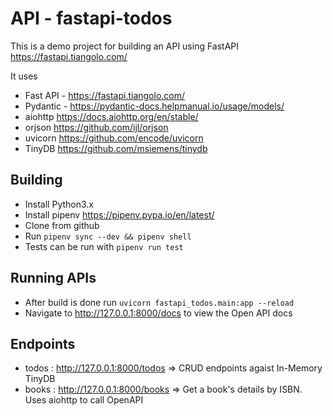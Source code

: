 # API - fastapi-todos

This is a demo project for building an API using FastAPI https://fastapi.tiangolo.com/

It uses

- Fast API - https://fastapi.tiangolo.com/
- Pydantic - https://pydantic-docs.helpmanual.io/usage/models/
- aiohttp https://docs.aiohttp.org/en/stable/
- orjson https://github.com/ijl/orjson
- uvicorn https://github.com/encode/uvicorn
- TinyDB https://github.com/msiemens/tinydb

## Building

- Install Python3.x
- Install pipenv https://pipenv.pypa.io/en/latest/
- Clone from github
- Run `pipenv sync --dev && pipenv shell`
- Tests can be run with `pipenv run test`

## Running APIs

- After build is done run `uvicorn fastapi_todos.main:app --reload`
- Navigate to http://127.0.0.1:8000/docs to view the Open API docs

## Endpoints

- todos : http://127.0.0.1:8000/todos => CRUD endpoints agaist In-Memory TinyDB
- books : http://127.0.0.1:8000/books => Get a book's details by ISBN. Uses aiohttp to call OpenAPI
